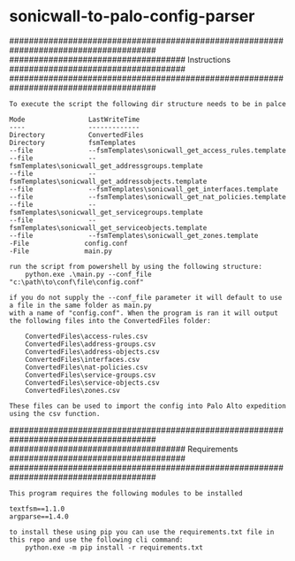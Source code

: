 # sonicwall-to-palo-config-parser
######################################################################################
#################################### Instructions ####################################
######################################################################################

    To execute the script the following dir structure needs to be in palce
    
    Mode                LastWriteTime
    ----                -------------
    Directory           ConvertedFiles
    Directory           fsmTemplates
    --file              --fsmTemplates\sonicwall_get_access_rules.template
    --file              --fsmTemplates\sonicwall_get_addressgroups.template
    --file              --fsmTemplates\sonicwall_get_addressobjects.template
    --file              --fsmTemplates\sonicwall_get_interfaces.template
    --file              --fsmTemplates\sonicwall_get_nat_policies.template
    --file              --fsmTemplates\sonicwall_get_servicegroups.template
    --file              --fsmTemplates\sonicwall_get_serviceobjects.template
    --file              --fsmTemplates\sonicwall_get_zones.template
    -File              config.conf
    -File              main.py
    
    run the script from powershell by using the following structure:
        python.exe .\main.py --conf_file "c:\path\to\conf\file\config.conf"
        
    if you do not supply the --conf_file parameter it will default to use a file in the same folder as main.py
    with a name of "config.conf". When the program is ran it will output the following files into the ConvertedFiles folder:
    
        ConvertedFiles\access-rules.csv
        ConvertedFiles\address-groups.csv
        ConvertedFiles\address-objects.csv
        ConvertedFiles\interfaces.csv
        ConvertedFiles\nat-policies.csv
        ConvertedFiles\service-groups.csv
        ConvertedFiles\service-objects.csv
        ConvertedFiles\zones.csv
        
    These files can be used to import the config into Palo Alto expedition using the csv function.


######################################################################################
#################################### Requirements ####################################
######################################################################################

    This program requires the following modules to be installed

    textfsm==1.1.0
    argparse==1.4.0

    to install these using pip you can use the requirements.txt file in this repo and use the following cli command:
        python.exe -m pip install -r requirements.txt
